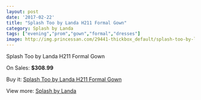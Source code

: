 ```yaml
---
layout: post
date: '2017-02-22'
title: "Splash Too by Landa H211 Formal Gown"
category: Splash by Landa
tags: ["evening","prom","gown","formal","dresses"]
image: http://img.princessan.com/29441-thickbox_default/splash-too-by-landa-h211-formal-gown.jpg
---
```

Splash Too by Landa H211 Formal Gown

On Sales: **$308.99**
<a href="https://www.princessan.com/en/13455-splash-too-by-landa-h211-formal-gown.html"><amp-img layout="responsive" width="600" height="600" src="//img.princessan.com/29441-thickbox_default/splash-too-by-landa-h211-formal-gown.jpg" alt="Splash Too by Landa H211 Formal Gown 0" /></a>
<a href="https://www.princessan.com/en/13455-splash-too-by-landa-h211-formal-gown.html"><amp-img layout="responsive" width="600" height="600" src="//img.princessan.com/29442-thickbox_default/splash-too-by-landa-h211-formal-gown.jpg" alt="Splash Too by Landa H211 Formal Gown 1" /></a>

Buy it: [Splash Too by Landa H211 Formal Gown](https://www.princessan.com/en/13455-splash-too-by-landa-h211-formal-gown.html "Splash Too by Landa H211 Formal Gown")

View more: [Splash by Landa](https://www.princessan.com/en/97- "Splash by Landa")